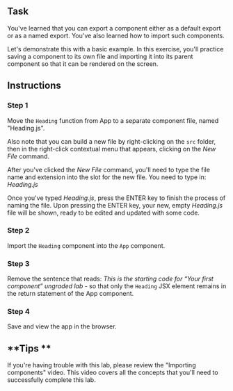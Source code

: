 ## Task
You've learned that you can export a component either as a default export or as a named export. You've also learned how to import such components.  

Let's demonstrate this with a basic example. In this exercise, you'll practice saving a component to its own file and importing it into its parent component so that it can be rendered on the screen. 

## Instructions

### **Step 1** 

Move the `Heading` function from App to a separate component file, named "Heading.js".  

Also note that you can build a new file by right-clicking on the `src` folder, then in the right-click contextual menu that appears, clicking on the *New File* command.

After you've clicked the *New File* command, you'll need to type the file name and extension into the slot for the new file. You need to type in: *Heading.js*

Once you've typed *Heading.js*, press the ENTER key to finish the process of naming the file. Upon pressing the ENTER key, your new, empty *Heading.js* file will be shown, ready to be edited and updated with some code.

### **Step 2**

Import the `Heading` component into the `App` component.

### **Step 3**

Remove the sentence that reads: *This is the starting code for “Your first component” ungraded lab* - so that only the `Heading` JSX element remains in the return statement of the App component.

### **Step 4**

Save and view the app in the browser.

## **Tips **

If you're having trouble with this lab, please review the "Importing components" video. This video covers all the concepts that you'll need to successfully complete this lab. 
